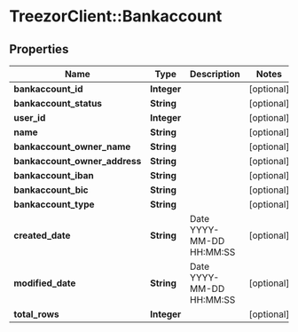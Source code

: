 # TreezorClient::Bankaccount

## Properties
Name | Type | Description | Notes
------------ | ------------- | ------------- | -------------
**bankaccount_id** | **Integer** |  | [optional] 
**bankaccount_status** | **String** |  | [optional] 
**user_id** | **Integer** |  | [optional] 
**name** | **String** |  | [optional] 
**bankaccount_owner_name** | **String** |  | [optional] 
**bankaccount_owner_address** | **String** |  | [optional] 
**bankaccount_iban** | **String** |  | [optional] 
**bankaccount_bic** | **String** |  | [optional] 
**bankaccount_type** | **String** |  | [optional] 
**created_date** | **String** | Date YYYY-MM-DD HH:MM:SS | [optional] 
**modified_date** | **String** | Date YYYY-MM-DD HH:MM:SS | [optional] 
**total_rows** | **Integer** |  | [optional] 


